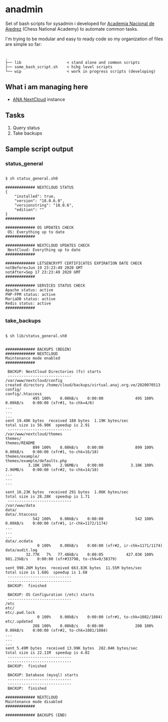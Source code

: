 # anadmin
Set of bash scripts for sysadmin i developed for [Academia Nacional de Ajedrez](https://anaj.org.ve/) (Chess National Academy) to automate common tasks.

I'm trying to be modular and easy to ready code so my organization of files are simple so far:

<pre><code>
.
├── lib                    < stand alone and common scripts
├── some_bash_script.sh    < hihg level scripts
└── wip                    < work in progress scripts (developing)
</code></pre>

## What i am managing here

* [ANA NextCloud](https://virtual.anaj.org.ve/) instance

## Tasks

1. Query status
2. Take backups

## Sample script output

### status_general
<pre><code>
$ sh status_general.sh0

############# NEXTCLOUD STATUS
{
    "installed": true,
    "version": "18.0.6.0",
    "versionstring": "18.0.6",
    "edition": ""
}
#############

############# OS UPDATES CHECK
 OS: Everything up to date
############# 

############# NEXTCLOUD UPDATES CHECK
 NextCloud: Everything up to date
############# 

############# LETSENCRYPT CERTIFICATES EXPIRATION DATE CHECK
notBefore=Jun 19 23:23:49 2020 GMT
notAfter=Sep 17 23:23:49 2020 GMT
############# 

############# SERVICES STATUS CHECK
Apache status: active
PHP-FPM status: active
MariaDB status: active
Redis status: active
############# 
</pre></code>

### take_backups
<pre><code>
$ sh lib/status_general.sh0


############# BACKUPS (BEGIN)
############# NEXTCLOUD
Maintenance mode enabled
############# 

 BACKUP: NextCloud Directories (fs) starts
 ----------------------------
/var/www/nextcloud/config
created directory /home/cloud/backups/virtual.anaj.org.ve/2020070513
config/
config/.htaccess
            495 100%    0.00kB/s    0:00:00              495 100%    0.00kB/s    0:00:00 (xfr#1, to-chk=4/6)
...
...
...
sent 19.40K bytes  received 188 bytes  1.19K bytes/sec
total size is 56.90K  speedup is 2.91
 ----------------------------
/var/www/nextcloud/themes
themes/
themes/README
            899 100%    0.00kB/s    0:00:00              899 100%    0.00kB/s    0:00:00 (xfr#1, to-chk=16/18)
themes/example/
themes/example/defaults.php
          3.10K 100%    2.96MB/s    0:00:00            3.10K 100%    2.96MB/s    0:00:00 (xfr#2, to-chk=14/18)
...
...
...

sent 16.23K bytes  received 291 bytes  1.06K bytes/sec
total size is 28.28K  speedup is 1.71
 ----------------------------
/var/www/data
data/
data/.htaccess
            542 100%    0.00kB/s    0:00:00              542 100%    0.00kB/s    0:00:00 (xfr#1, ir-chk=1172/1174)
...
...
...
data/.ocdata
              0 100%    0.00kB/s    0:00:00 (xfr#2, ir-chk=1171/1174)
data/audit.log
         32.77K   7%   77.48kB/s    0:00:05          427.03K 100%  981.23kB/s    0:00:00 (xfr#33790, to-chk=0/38379)

sent 998.26M bytes  received 663.83K bytes  11.55M bytes/sec
total size is 1.68G  speedup is 1.68
 ----------------------------
 ----------------------------
 BACKUP:  finished

 BACKUP: OS Configuration (/etc) starts
 ----------------------------
/etc
etc/
etc/.pwd.lock
              0 100%    0.00kB/s    0:00:00 (xfr#1, to-chk=1082/1084)
etc/.updated
            208 100%    0.00kB/s    0:00:00              208 100%    0.00kB/s    0:00:00 (xfr#2, to-chk=1081/1084)
...
...
...
sent 5.49M bytes  received 13.99K bytes  282.04K bytes/sec
total size is 22.11M  speedup is 4.02
 ----------------------------
 ----------------------------
 BACKUP:  finished

 BACKUP: Database (mysql) starts
 ----------------------------
 ----------------------------
 BACKUP:  finished

############# NEXTCLOUD
Maintenance mode disabled
############# 

############# BACKUPS (END)

</pre></code>
